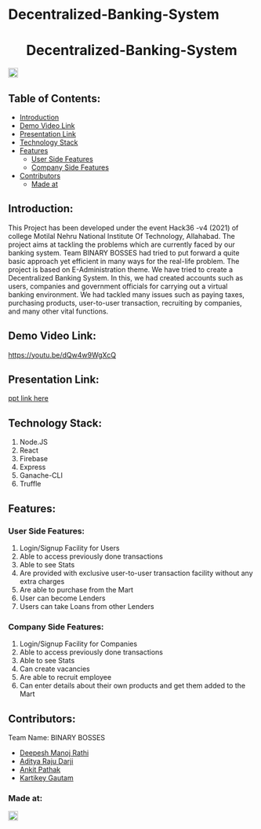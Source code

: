 # Decentralized-Banking-System

<h1 align="center">Decentralized-Banking-System</h1>
<p align="center">
</p>

<a href="https://hack36.com"> <img src="http://bit.ly/BuiltAtHack36" height=20px> </a>

## Table of Contents:

- [Introduction](#introduction)
- [Demo Video Link](#demo-video-link)
- [Presentation Link](#presentation-link)
- [Technology Stack](#technology-stack)
- [Features](#features)
  - [User Side Features](#user-side-features)
  - [Company Side Features](#company-side-features)
- [Contributors](#contributors)
  - [Made at](#made-at)

## Introduction:

This Project has been developed under the event Hack36 -v4 (2021) of college Motilal Nehru National Institute Of Technology, Allahabad. The project aims at tackling the problems which are currently faced by our banking system. Team BINARY BOSSES had tried to put forward a quite basic approach yet efficient in many ways for the real-life problem. The project is based on E-Administration theme. We have tried to create a Decentralized Banking System. In this, we had created accounts such as users, companies and government officials for carrying out a virtual banking environment. We had tackled many issues such as paying taxes, purchasing products, user-to-user transaction, recruiting by companies, and many other vital functions.

## Demo Video Link:

<a href="https://youtu.be/dQw4w9WgXcQ">https://youtu.be/dQw4w9WgXcQ</a>

## Presentation Link:

<a href="https://docs.google.com/presentation/d/1oHUxeLv1P4-7-i3su0vHRKSe_D_Of0FkowO4m9_4qqQ/edit?usp=sharing"> ppt link here </a>

## Technology Stack:

1. Node.JS
2. React
3. Firebase
4. Express
5. Ganache-CLI
6. Truffle

## Features:

### User Side Features:

1. Login/Signup Facility for Users
2. Able to access previously done transactions
3. Able to see Stats
4. Are provided with exclusive user-to-user transaction facility without any extra charges
5. Are able to purchase from the Mart
6. User can become Lenders
7. Users can take Loans from other Lenders

### Company Side Features:

1. Login/Signup Facility for Companies
2. Able to access previously done transactions
3. Able to see Stats
4. Can create vacancies
5. Are able to recruit employee
6. Can enter details about their own products and get them added to the Mart

## Contributors:

Team Name: BINARY BOSSES

- [Deepesh Manoj Rathi](https://github.com/mrpirated)
- [Aditya Raju Darji](https://github.com/aditya-darji)
- [Ankit Pathak](https://github.com/ankitpathak6199)
- [Kartikey Gautam](https://github.com/kartikey-gautam14)

### Made at:

<a href="https://hack36.com"> <img src="http://bit.ly/BuiltAtHack36" height=20px> </a>
